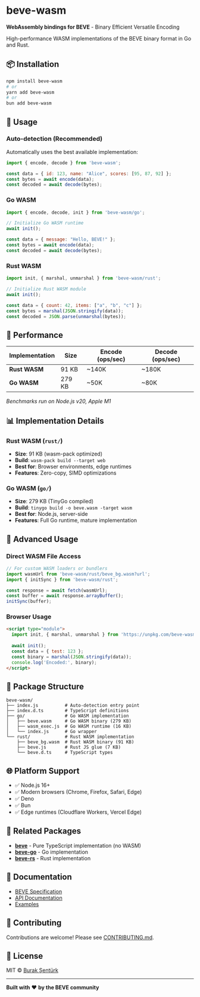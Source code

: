 # beve-wasm

**WebAssembly bindings for BEVE** - Binary Efficient Versatile Encoding

High-performance WASM implementations of the BEVE binary format in Go and Rust.

## 📦 Installation

```bash
npm install beve-wasm
# or
yarn add beve-wasm
# or
bun add beve-wasm
```

## 🚀 Usage

### Auto-detection (Recommended)

Automatically uses the best available implementation:

```javascript
import { encode, decode } from 'beve-wasm';

const data = { id: 123, name: "Alice", scores: [95, 87, 92] };
const bytes = await encode(data);
const decoded = await decode(bytes);
```

### Go WASM

```javascript
import { encode, decode, init } from 'beve-wasm/go';

// Initialize Go WASM runtime
await init();

const data = { message: "Hello, BEVE!" };
const bytes = await encode(data);
const decoded = await decode(bytes);
```

### Rust WASM

```javascript
import init, { marshal, unmarshal } from 'beve-wasm/rust';

// Initialize Rust WASM module
await init();

const data = { count: 42, items: ["a", "b", "c"] };
const bytes = marshal(JSON.stringify(data));
const decoded = JSON.parse(unmarshal(bytes));
```

## 🎯 Performance

| Implementation | Size | Encode (ops/sec) | Decode (ops/sec) |
|---------------|------|------------------|------------------|
| **Rust WASM** | 91 KB | ~140K | ~180K |
| **Go WASM** | 279 KB | ~50K | ~80K |

*Benchmarks run on Node.js v20, Apple M1*

## 📊 Implementation Details

### Rust WASM (`rust/`)
- **Size**: 91 KB (wasm-pack optimized)
- **Build**: `wasm-pack build --target web`
- **Best for**: Browser environments, edge runtimes
- **Features**: Zero-copy, SIMD optimizations

### Go WASM (`go/`)
- **Size**: 279 KB (TinyGo compiled)
- **Build**: `tinygo build -o beve.wasm -target wasm`
- **Best for**: Node.js, server-side
- **Features**: Full Go runtime, mature implementation

## 🔧 Advanced Usage

### Direct WASM File Access

```javascript
// For custom WASM loaders or bundlers
import wasmUrl from 'beve-wasm/rust/beve_bg.wasm?url';
import { initSync } from 'beve-wasm/rust';

const response = await fetch(wasmUrl);
const buffer = await response.arrayBuffer();
initSync(buffer);
```

### Browser Usage

```html
<script type="module">
  import init, { marshal, unmarshal } from 'https://unpkg.com/beve-wasm/rust/beve.js';
  
  await init();
  const data = { test: 123 };
  const binary = marshal(JSON.stringify(data));
  console.log('Encoded:', binary);
</script>
```

## 📁 Package Structure

```
beve-wasm/
├── index.js          # Auto-detection entry point
├── index.d.ts        # TypeScript definitions
├── go/               # Go WASM implementation
│   ├── beve.wasm     # Go WASM binary (279 KB)
│   ├── wasm_exec.js  # Go WASM runtime (16 KB)
│   └── index.js      # Go wrapper
└── rust/             # Rust WASM implementation
    ├── beve_bg.wasm  # Rust WASM binary (91 KB)
    ├── beve.js       # Rust JS glue (7 KB)
    └── beve.d.ts     # TypeScript types
```

## 🌐 Platform Support

- ✅ Node.js 16+
- ✅ Modern browsers (Chrome, Firefox, Safari, Edge)
- ✅ Deno
- ✅ Bun
- ✅ Edge runtimes (Cloudflare Workers, Vercel Edge)

## 🔗 Related Packages

- **[beve](https://www.npmjs.com/package/beve)** - Pure TypeScript implementation (no WASM)
- **[beve-go](https://github.com/beve-org/beve-go)** - Go implementation
- **[beve-rs](https://github.com/beve-org/beve-rs)** - Rust implementation

## 📖 Documentation

- [BEVE Specification](https://github.com/beve-org/beve-go/blob/main/SPECIFICATION.md)
- [API Documentation](https://beve.dev)
- [Examples](https://github.com/beve-org/beve-js/tree/main/examples)

## 🤝 Contributing

Contributions are welcome! Please see [CONTRIBUTING.md](https://github.com/beve-org/beve-js/blob/main/CONTRIBUTING.md).

## 📄 License

MIT © [Burak Şentürk](https://github.com/meftunca)

---

**Built with** ❤️ **by the BEVE community**
